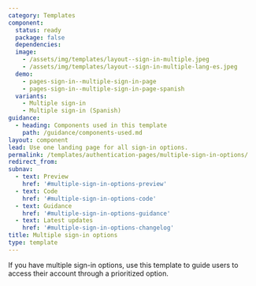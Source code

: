 ```yaml
---
category: Templates
component:
  status: ready
  package: false
  dependencies:
  image:
    - /assets/img/templates/layout--sign-in-multiple.jpeg
    - /assets/img/templates/layout--sign-in-multiple-lang-es.jpeg
  demo:
    - pages-sign-in--multiple-sign-in-page
    - pages-sign-in--multiple-sign-in-page-spanish
  variants:
    - Multiple sign-in
    - Multiple sign-in (Spanish)
guidance:
  - heading: Components used in this template
    path: /guidance/components-used.md
layout: component
lead: Use one landing page for all sign-in options.
permalink: /templates/authentication-pages/multiple-sign-in-options/
redirect_from:
subnav:
  - text: Preview
    href: '#multiple-sign-in-options-preview'
  - text: Code
    href: '#multiple-sign-in-options-code'
  - text: Guidance
    href: '#multiple-sign-in-options-guidance'
  - text: Latest updates
    href: '#multiple-sign-in-options-changelog'
title: Multiple sign-in options
type: template
---
```

If you have multiple sign-in options, use this template to guide users to access their account through a prioritized option.

